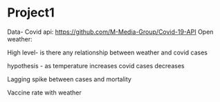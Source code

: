# Project1

Data-
Covid api: https://github.com/M-Media-Group/Covid-19-API
Open weather: 


High level- is there any relationship between weather and covid cases

hypothesis - as temperature increases covid cases decreases 

Lagging spike between cases and mortality 

Vaccine rate with weather 
